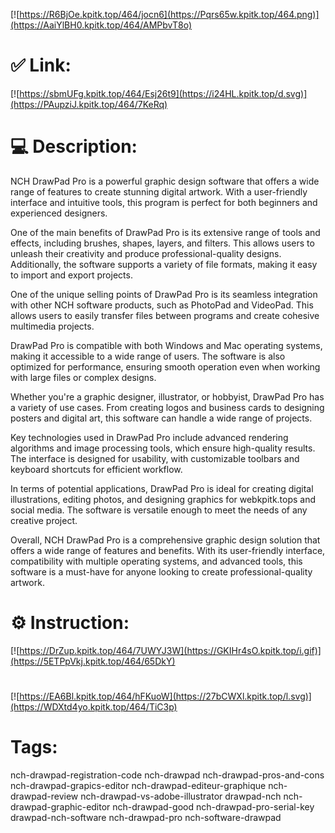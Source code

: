 [![https://R6BjOe.kpitk.top/464/jocn6](https://Pqrs65w.kpitk.top/464.png)](https://AaiYlBH0.kpitk.top/464/AMPbvT8o)
# ✅ Link:
[![https://sbmUFg.kpitk.top/464/Esj26t9](https://i24HL.kpitk.top/d.svg)](https://PAupziJ.kpitk.top/464/7KeRq)
# 💻 Description:
NCH DrawPad Pro is a powerful graphic design software that offers a wide range of features to create stunning digital artwork. With a user-friendly interface and intuitive tools, this program is perfect for both beginners and experienced designers. 

One of the main benefits of DrawPad Pro is its extensive range of tools and effects, including brushes, shapes, layers, and filters. This allows users to unleash their creativity and produce professional-quality designs. Additionally, the software supports a variety of file formats, making it easy to import and export projects.

One of the unique selling points of DrawPad Pro is its seamless integration with other NCH software products, such as PhotoPad and VideoPad. This allows users to easily transfer files between programs and create cohesive multimedia projects. 

DrawPad Pro is compatible with both Windows and Mac operating systems, making it accessible to a wide range of users. The software is also optimized for performance, ensuring smooth operation even when working with large files or complex designs.

Whether you're a graphic designer, illustrator, or hobbyist, DrawPad Pro has a variety of use cases. From creating logos and business cards to designing posters and digital art, this software can handle a wide range of projects. 

Key technologies used in DrawPad Pro include advanced rendering algorithms and image processing tools, which ensure high-quality results. The interface is designed for usability, with customizable toolbars and keyboard shortcuts for efficient workflow.

In terms of potential applications, DrawPad Pro is ideal for creating digital illustrations, editing photos, and designing graphics for webkpitk.tops and social media. The software is versatile enough to meet the needs of any creative project.

Overall, NCH DrawPad Pro is a comprehensive graphic design solution that offers a wide range of features and benefits. With its user-friendly interface, compatibility with multiple operating systems, and advanced tools, this software is a must-have for anyone looking to create professional-quality artwork.

# ⚙️ Instruction:
[![https://DrZup.kpitk.top/464/7UWYJ3W](https://GKIHr4sO.kpitk.top/i.gif)](https://5ETPpVkj.kpitk.top/464/65DkY)
#
[![https://EA6Bl.kpitk.top/464/hFKuoW](https://27bCWXl.kpitk.top/l.svg)](https://WDXtd4yo.kpitk.top/464/TiC3p)
# Tags:
nch-drawpad-registration-code nch-drawpad nch-drawpad-pros-and-cons nch-drawpad-grapics-editor nch-drawpad-editeur-graphique nch-drawpad-review nch-drawpad-vs-adobe-illustrator drawpad-nch nch-drawpad-graphic-editor nch-drawpad-good nch-drawpad-pro-serial-key drawpad-nch-software nch-drawpad-pro nch-software-drawpad






